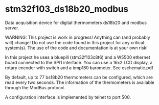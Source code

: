 # stm32f103_ds18b20_modbus
Data acquisition device for digital thermometers ds18b20 and modbus server.

WARNING: This project is work in progress! Anything can (and probably will) change! Do not use the code found in this project for any critical system(s). The use of the code and documentation is at your own risk!

In this project he uses a bluepill (stm32f103c8t6) and a W5500 ethernet board connected to the SPI1 interface. You can use a 16x2 LCD display, a rotary encoder with switch and a bmp180 barometer. See eschematic.pdf

By default, up to 77 bs18b20 thermometers can be configured, which are read every two seconds. The information of the thermometers is available through the ModBus protocol. 

A configuration interface is implemented by telnet to port 500. 
